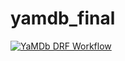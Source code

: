 # yamdb_final
[![YaMDb DRF Workflow](https://github.com/samebr0dy/yamdb_final/actions/workflows/yamdb_workflow.yml/badge.svg)](https://github.com/samebr0dy/yamdb_final/actions/workflows/yamdb_workflow.yml)
